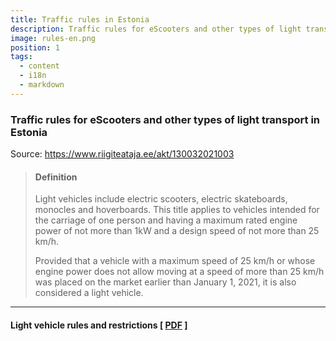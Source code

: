 ```yaml
---
title: Traffic rules in Estonia
description: Traffic rules for eScooters and other types of light transport in Estonia
image: rules-en.png
position: 1
tags:
  - content
  - i18n
  - markdown
---
```

### Traffic rules for eScooters and other types of light transport in Estonia

Source: https://www.riigiteataja.ee/akt/130032021003

>#### Definition
>
> Light vehicles include electric scooters, electric skateboards, monocles and hoverboards. This title applies to vehicles intended for the carriage of one person and having a maximum rated engine power of not more than 1kW and a design speed of not more than 25 km/h.
> 
> Provided that a vehicle with a maximum speed of 25 km/h or whose engine power does not allow moving at a speed of more than 25 km/h was placed on the market earlier than January 1, 2021, it is also considered a light vehicle.

***
#### Light vehicle rules and restrictions [ [**PDF**](https://store.electrotallinn.ee/docs/rules.pdf) ]

<markdown-image class="w-150 mt-3" src="rules-en.png" alt="Traffic rules in Estonia"></markdown-image>
